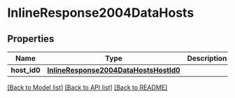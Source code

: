 # InlineResponse2004DataHosts

## Properties
Name | Type | Description | Notes
------------ | ------------- | ------------- | -------------
**host_id0** | [**InlineResponse2004DataHostsHostId0**](InlineResponse2004DataHostsHostId0.md) |  | [optional] 

[[Back to Model list]](../README.md#documentation-for-models) [[Back to API list]](../README.md#documentation-for-api-endpoints) [[Back to README]](../README.md)

